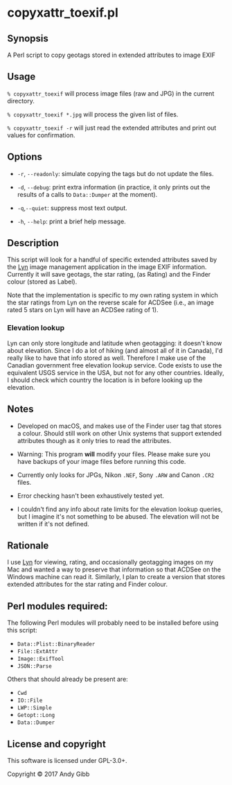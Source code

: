 # copyxattr_toexif.pl

## Synopsis
A Perl script to copy geotags stored in extended attributes to image EXIF

## Usage

`% copyxattr_toexif` will process image files (raw and JPG) in the current directory.

`% copyxattr_toexif *.jpg` will process the given list of files.

`% copyxattr_toexif -r` will just read the extended attributes and print out values for confirmation.

## Options

* `-r`, `--readonly`: simulate copying the tags but do not update the files.

* `-d`, `--debug`: print extra information (in practice, it only prints out the results of a calls to `Data::Dumper` at the moment).

* `-q`,`--quiet`: suppress most text output.

* `-h`, `--help`: print a brief help message.

## Description

This script will look for a handful of specific extended attributes saved by the [Lyn](http://lynapp.com) image management application in the image EXIF information. Currently it will save geotags, the star rating, (as Rating) and the Finder colour (stored as Label).

Note that the implementation is specific to my own rating system in which the star ratings from Lyn on the reverse scale for ACDSee (i.e., an image rated 5 stars on Lyn will have an ACDSee rating of 1).

### Elevation lookup

Lyn can only store longitude and latitude when geotagging: it doesn't know about elevation. Since I do a lot of hiking (and almost all of it in Canada), I'd really like to have that info stored as well. Therefore I make use of the Canadian government free elevation lookup service. Code exists to use the equivalent USGS service in the USA, but not for any other countries. Ideally, I should check which country the location is in before looking up the elevation.

## Notes

* Developed on macOS, and makes use of the Finder user tag that stores a colour. Should still work on other Unix systems that support extended attributes though as it only tries to read the attributes.

* Warning: This program **will** modify your files. Please make sure you have backups of your image files before running this code.

* Currently only looks for JPGs, Nikon `.NEF`, Sony `.ARW` and Canon `.CR2`  files.

* Error checking hasn't been exhaustively tested yet.

* I couldn't find any info about rate limits for the elevation lookup queries, but I imagine it's not something to be abused. The elevation will not be written if it's not defined.

## Rationale

I use [Lyn](http://lynapp.com) for viewing, rating, and occasionally geotagging images on my Mac and wanted a way to preserve that information so that ACDSee on the Windows machine can read it. Similarly, I plan to create a version that stores extended attributes for the star rating and Finder colour.

## Perl modules required:

The following Perl modules will probably need to be installed before using this script:

* `Data::Plist::BinaryReader`
* `File::ExtAttr`
* `Image::ExifTool`
* `JSON::Parse`

Others that should already be present are:
* `Cwd`
* `IO::File`
* `LWP::Simple`
* `Getopt::Long`
* `Data::Dumper`

## License and copyright

This software is licensed under GPL-3.0+.

Copyright &copy; 2017 Andy Gibb

